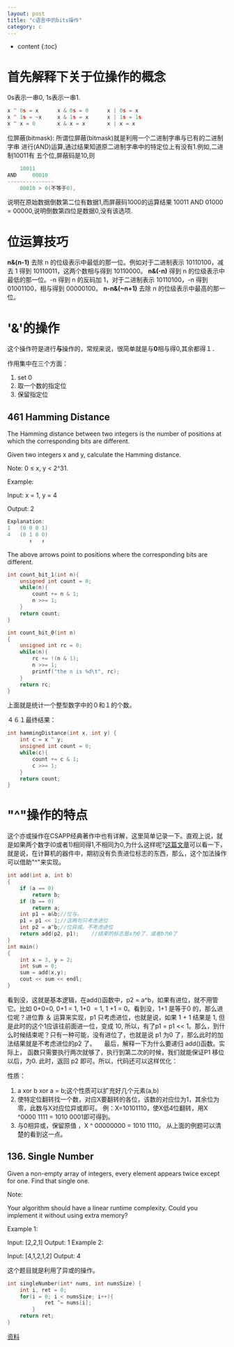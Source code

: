 ```yaml
---
layout: post
title: "c语言中的bits操作"
category: c
---
```


* content
{:toc}

# 首先解释下关于位操作的概念
0s表示一串0, 1s表示一串1.
```c
x ^ 0s = x      x & 0s = 0      x | 0s = x
x ^ 1s = ~x     x & 1s = x      x | 1s = 1s
x ^ x = 0       x & x = x       x | x = x

```

位屏蔽(bitmask): 所谓位屏蔽(bitmask)就是利用一个二进制字串与已有的二进制字串
进行(AND)运算,通过结果知道原二进制字串中的特定位上有没有1.例如,二进制10011有
五个位,屏蔽码是10,则
```c
	10011
AND     00010
---------------
	00010 > 0(不等于0),
```
说明在原始数据倒数第二位有数据1,而屏蔽码1000的运算结果 10011 AND 01000 = 00000,说明倒数第四位是数据0,没有该选项.

# 位运算技巧
**n&(n-1)** 去除 n 的位级表示中最低的那一位。例如对于二进制表示 10110100，减去 1 得到 10110011，这两个数相与得到 10110000。
**n&(-n)** 得到 n 的位级表示中最低的那一位。-n 得到 n 的反码加 1，对于二进制表示 10110100，-n 得到 01001100，相与得到 00000100。
**n-n&(~n+1)** 去除 n 的位级表示中最高的那一位。

# '&'的操作
这个操作符是进行**与**操作的，常规来说，很简单就是与**0**相与得0,其余都得１．

作用集中在三个方面：
1. set 0
2. 取一个数的指定位
3. 保留指定位

## 461 Hamming Distance
The Hamming distance between two integers is the number of positions at which the corresponding bits are different.

Given two integers x and y, calculate the Hamming distance.

Note:
0 ≤ x, y < 2^31.

Example:

Input: x = 1, y = 4

Output: 2
```c
Explanation:
1   (0 0 0 1)
4   (0 1 0 0)
       ↑   ↑
```

The above arrows point to positions where the corresponding bits are different.
```c
int count_bit_1(int n){
	unsigned int count = 0;
	while(n){
		count += n & 1;
		n >>= 1;
	}
	return count;
}

int count_bit_0(int n)
{
	unsigned int rc = 0;
	while(n){
		rc += !(n & 1);
		n >>= 1;
		printf("the n is %d\t", rc);
	}
	return rc;
}

```
上面就是统计一个整型数字中的０和１的个数。

４６１最终结果：

```c
int hammingDistance(int x, int y) {
    int c = x ^ y;
    unsigned int count = 0;
    while(c){
        count += c & 1;
        c >>= 1;
    }
    return count;
}
```
# "^"操作的特点
这个亦或操作在CSAPP经典著作中也有详解，这里简单记录一下。直观上说，就是如果两个数字(0或者1)相同得1,不相同为0,为什么这样呢?[这篇文章](https://blog.csdn.net/dengheCSDN/article/details/78223629)可以看一下，就是说，在计算机的器件中，期初没有负责进位标志的东西，那么，这个加法操作可以借助"^"来实现。
```c
int add(int a, int b)
{
    if (a == 0)
        return b;
    if (b == 0)
        return a;
    int p1 = a&b;//位与。
    p1 = p1 << 1;//这两句只考虑进位
    int p2 = a^b;//位异或。不考虑进位
    return add(p2, p1);    //结束的标志是a为0了，或者b为0了
}
int main()
{
    int x = 3, y = 2;
    int sum = 0;
    sum = add(x,y);
    cout << sum << endl;
}
```
看到没，这就是基本逻辑，在add()函数中，p2 = a^b，如果有进位，就不用管它。比如 0+0=0, 0+1 = 1, 1+0  = 1, 1 +1 = 0。看到没，1+1 是等于0 的，那么进位呢？进位靠 ＆ 运算来实现，p1 只考虑进位，也就是说，如果 1 + 1 结果是 1, 但是此时的这个1应该往前面进一位，变成 10, 所以，有了p1 = p1 << 1。那么，到什么时候结束呢？只有一种可能，没有进位了，也就是说 p1 为0 了，那么此时的加法结果就是不考虑进位的p2 了。
    最后，解释一下为什么要递归 add()函数。实际上， 函数只需要执行两次就够了，执行到第二次的时候，我们就能保证P1 移位以后，为0. 此时，返回 p2 即可。所以，代码还可以这样优化：

性质：
1. a xor b xor a = b;这个性质可以扩充好几个元素(a,b)
2. 使特定位翻转找一个数，对应X要翻转的各位，该数的对应位为1，其余位为零，此数与X对应位异或即可。 例：X=10101110，使X低4位翻转，用X ^0000 1111 = 1010 0001即可得到。
3. 与0相异或，保留原值 ，X ^ 00000000 = 1010 1110。 从上面的例题可以清楚的看到这一点。

## 136. Single Number
Given a non-empty array of integers, every element appears twice except for one. Find that single one.

Note:

Your algorithm should have a linear runtime complexity. Could you implement it without using extra memory?

Example 1:

Input: [2,2,1]
Output: 1
Example 2:

Input: [4,1,2,1,2]
Output: 4

这个题目就是利用了异或的操作。

```c
int singleNumber(int* nums, int numsSize) {
    int i, ret = 0;
    for(i = 0; i < numsSize; i++){
            ret ^= nums[i];
        }
    return ret;
}
```

[资料](https://cyc2018.github.io/CS-Notes/#/notes/Leetcode%20%E9%A2%98%E8%A7%A3%20-%20%E4%BD%8D%E8%BF%90%E7%AE%97)
